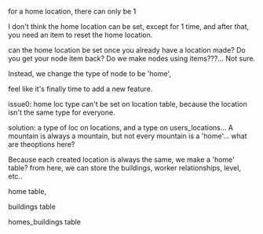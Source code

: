 


for a home location, there can only be 1

I don't think the home location can be set, except for 1 time, and after that, you need an item to reset the home location.

can the home location be set once you already have a location made? Do you get your node item back? Do we make nodes using items???... Not sure.

Instead, we change the type of node to be 'home', 

feel like it's finally time to add a new feature.

issue0: home loc type can't be set on location table, because the location isn't the same type for everyone.

solution: a type of loc on locations, and a type on users_locations... A mountain is always a mountain, but not every mountain is a 'home'... what are theoptions here?

Because each created location is always the same, we make a 'home' table? from here, we can store the buildings, worker relationships, level, etc..

home table,

buildings table

homes_buildings table